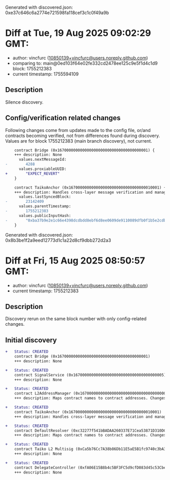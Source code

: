 Generated with discovered.json: 0xe37c646c6a2774e721598fa118cef3c1c0f49a9b

# Diff at Tue, 19 Aug 2025 09:02:29 GMT:

- author: vincfurc (<10850139+vincfurc@users.noreply.github.com>)
- comparing to: main@0ed103f64e02fe332cd2478ee125c9e5f1d4c1d9 block: 1755212383
- current timestamp: 1755594109

## Description

Silence discovery.

## Config/verification related changes

Following changes come from updates made to the config file,
or/and contracts becoming verified, not from differences found during
discovery. Values are for block 1755212383 (main branch discovery), not current.

```diff
    contract Bridge (0x1670000000000000000000000000000000000001) {
    +++ description: None
      values.nextMessageId:
-        4288
      values.proxiableUUID:
+        "EXPECT_REVERT"
    }
```

```diff
    contract TaikoAnchor (0x1670000000000000000000000000000000010001) {
    +++ description: Handles cross-layer message verification and manages EIP-1559 gas pricing for L2 operations. Anchors L1 block details to L2 for cross-layer communication.
      values.lastSyncedBlock:
-        23142409
      values.parentTimestamp:
-        1755212383
      values.publicInputHash:
-        "0xba37b9e2e1c66e4398dcdbdd8ebf6d8ee0609de9110089dfb0f1b5e2cdbe46c9"
    }
```

Generated with discovered.json: 0x8b3be1f2a9eed12773d1c1a22d8cf9dbb272d2a3

# Diff at Fri, 15 Aug 2025 08:50:57 GMT:

- author: vincfurc (<10850139+vincfurc@users.noreply.github.com>)
- current timestamp: 1755212383

## Description

Discovery rerun on the same block number with only config-related changes.

## Initial discovery

```diff
+   Status: CREATED
    contract Bridge (0x1670000000000000000000000000000000000001)
    +++ description: None
```

```diff
+   Status: CREATED
    contract SignalService (0x1670000000000000000000000000000000000005)
    +++ description: None
```

```diff
+   Status: CREATED
    contract L2AddressManager (0x1670000000000000000000000000000000000006)
    +++ description: Maps contract names to contract addresses. Changes in this mapping effectively act as contract upgrades.
```

```diff
+   Status: CREATED
    contract TaikoAnchor (0x1670000000000000000000000000000000010001)
    +++ description: Handles cross-layer message verification and manages EIP-1559 gas pricing for L2 operations. Anchors L1 block details to L2 for cross-layer communication.
```

```diff
+   Status: CREATED
    contract DefaultResolver (0xc32277f541bBADAA260337E71Cea53871D310DC8)
    +++ description: Maps contract names to contract addresses. Changes in this mapping effectively act as contract upgrades.
```

```diff
+   Status: CREATED
    contract Taiko L2 Multisig (0xCa5b76Cc7A38b86Db11E5aE5B1fc9740c3bA3DE8)
    +++ description: None
```

```diff
+   Status: CREATED
    contract DelegateController (0xfA06E15B8b4c5BF3FC5d9cfD083d45c53Cbe8C7C)
    +++ description: None
```
